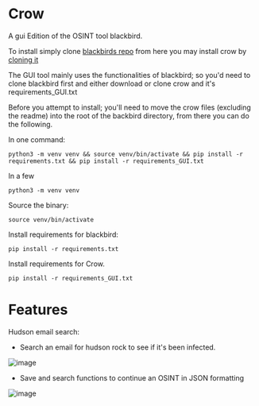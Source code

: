 # Crow
A gui Edition of the OSINT tool blackbird.

To install simply clone [blackbirds repo](https://github.com/p1ngul1n0/blackbird.git) from here you may install crow by [cloning it](https://github.com/Nthompson096/crow)

The GUI tool mainly uses the functionalities of blackbird; so you'd need to clone blackbird first and either download or clone crow and it's requirements_GUI.txt

Before you attempt to install; you'll need to move the crow files (excluding the readme) into the root of the backbird directory, from there you can do the following.

In one command:

    python3 -m venv venv && source venv/bin/activate && pip install -r requirements.txt && pip install -r requirements_GUI.txt

In a few
    
    python3 -m venv venv

Source the binary:
    
    source venv/bin/activate

Install requirements for blackbird:

    pip install -r requirements.txt

Install requirements for Crow.

    pip install -r requirements_GUI.txt

# Features

Hudson email search:
* Search an email for hudson rock to see if it's been infected.

![image](https://github.com/user-attachments/assets/9685a7a4-50b1-4032-8e0c-67cb2ef3631b)

* Save and search functions to continue an OSINT in JSON formatting

![image](https://github.com/user-attachments/assets/25551407-b006-439d-8d7a-c586f1740986)
